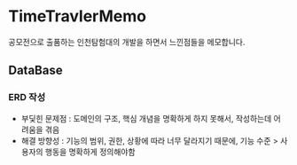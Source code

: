 # TimeTravlerMemo
공모전으로 출품하는 인천탐험대의 개발을 하면서 느낀점들을 메모합니다.

## DataBase
### ERD 작성
- 부딫힌 문제점 : 도메인의 구조, 핵심 개념을 명확하게 하지 못해서, 작성하는데 어려움을 겪음
- 해결 방향성 : 기능의 범위, 권한, 상황에 따라 너무 달라지기 때문에, 기능 수준 > 사용자의 행동을 명확하게 정의해야함
  
